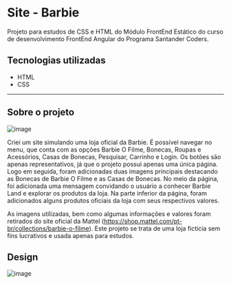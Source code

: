 <h1>Site - Barbie</h1>

Projeto para estudos de CSS e HTML do Módulo FrontEnd Estático do curso de desenvolvimento FrontEnd Angular do Programa Santander Coders.

<h2>Tecnologias utilizadas</h2>

- HTML
- CSS

---

<h2>Sobre o projeto</h2>

![image](https://github.com/mercietc/Site-Barbie/img/fullscreen.png)

Criei um site simulando uma loja oficial da Barbie.
É possível navegar no menu, que conta com as opções Barbie O Filme, Bonecas, Roupas e Acessórios, Casas de Bonecas, Pesquisar, Carrinho e Login.
Os botões são apenas representativos, já que o projeto possui apenas uma única página.
Logo em seguida, foram adicionadas duas imagens principais destacando as Bonecas de Barbie O Filme e as Casas de Bonecas.
No meio da página, foi adicionada uma mensagem convidando o usuário a conhecer Barbie Land e explorar os produtos da loja.
Na parte inferior da página, foram adicionados alguns produtos oficiais da loja com seus respectivos valores.

As imagens utilizadas, bem como algumas informações e valores foram retirados do site oficial da Mattel (https://shop.mattel.com/pt-br/collections/barbie-o-filme). Este projeto se trata de uma loja fictícia sem fins lucrativos e usada apenas para estudos.

<h2>Design</h2>

![image](https://github.com/mercietc/Site-Barbie/assets/68623425/fe7ebc40-cc9b-4045-a544-41e69ee66f28)
